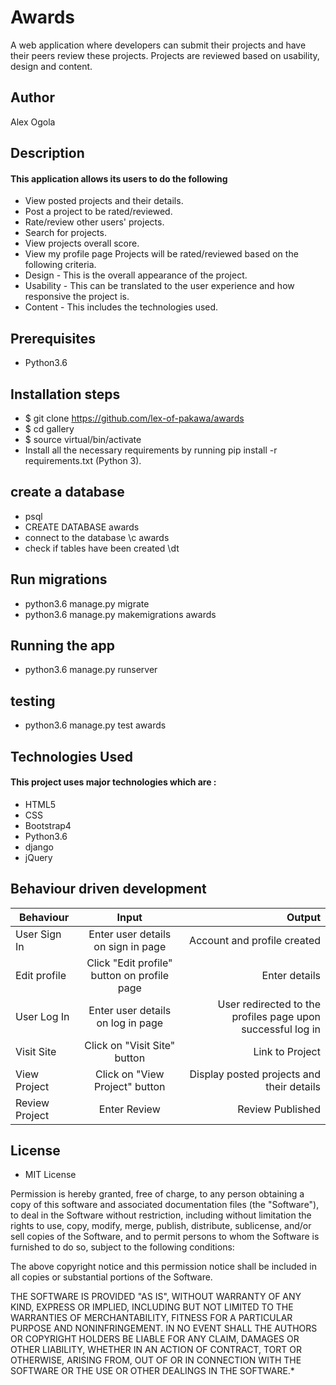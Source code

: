 # Awards

A web application where developers can submit their projects and have their peers review these projects. Projects are reviewed based on usability, design and content.

## Author

Alex Ogola

## Description

#### This application allows its users to do the following

* View posted projects and their details.
* Post a project to be rated/reviewed.
* Rate/review other users' projects.
* Search for projects.
* View projects overall score.
* View my profile page Projects will be rated/reviewed based on the following criteria.
* Design - This is the overall appearance of the project.
* Usability - This can be translated to the user experience and how responsive the project is.
* Content - This includes the technologies used.


## Prerequisites
* Python3.6

## Installation steps
* $ git clone https://github.com/lex-of-pakawa/awards
* $ cd gallery
* $ source virtual/bin/activate
* Install all the necessary requirements by running pip install -r requirements.txt (Python 3).

## create a database

* psql
* CREATE DATABASE awards
* connect to the database \c awards
* check if tables have been created \dt

## Run migrations

* python3.6 manage.py migrate
* python3.6 manage.py makemigrations awards

## Running the app

* python3.6 manage.py runserver

## testing

* python3.6 manage.py test awards


## Technologies Used

#### This project uses major technologies which are :
* HTML5
* CSS
* Bootstrap4
* Python3.6
* django
* jQuery

## Behaviour driven development
| Behaviour   |      Input     |  Output |
|----------|:-------------:|------:|
| User Sign In | Enter user details on sign in page |   Account and profile created |
| Edit profile | Click "Edit profile" button on profile page |   Enter details |
| User Log In | Enter user details on log in page |   User redirected to the profiles page upon successful log in |
| Visit Site | Click on "Visit Site" button |   Link to Project |
| View Project | Click on "View Project" button |  Display posted projects and their details |
| Review Project | Enter Review |  Review Published |


## License

* MIT License


Permission is hereby granted, free of charge, to any person obtaining a copy
of this software and associated documentation files (the "Software"), to deal
in the Software without restriction, including without limitation the rights
to use, copy, modify, merge, publish, distribute, sublicense, and/or sell
copies of the Software, and to permit persons to whom the Software is
furnished to do so, subject to the following conditions:

The above copyright notice and this permission notice shall be included in all
copies or substantial portions of the Software.

THE SOFTWARE IS PROVIDED "AS IS", WITHOUT WARRANTY OF ANY KIND, EXPRESS OR
IMPLIED, INCLUDING BUT NOT LIMITED TO THE WARRANTIES OF MERCHANTABILITY,
FITNESS FOR A PARTICULAR PURPOSE AND NONINFRINGEMENT. IN NO EVENT SHALL THE
AUTHORS OR COPYRIGHT HOLDERS BE LIABLE FOR ANY CLAIM, DAMAGES OR OTHER
LIABILITY, WHETHER IN AN ACTION OF CONTRACT, TORT OR OTHERWISE, ARISING FROM,
OUT OF OR IN CONNECTION WITH THE SOFTWARE OR THE USE OR OTHER DEALINGS IN THE
SOFTWARE.*
